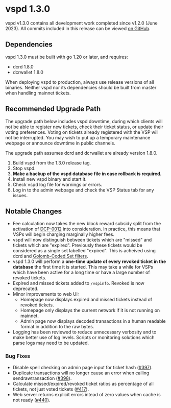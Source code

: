# vspd 1.3.0

vspd v1.3.0 contains all development work completed since v1.2.0 (June 2023).
All commits included in this release can be viewed
[on GitHub](https://github.com/decred/vspd/compare/release-v1.2.0...release-v1.3.0).

## Dependencies

vspd 1.3.0 must be built with go 1.20 or later, and requires:

- dcrd 1.8.0
- dcrwallet 1.8.0

When deploying vspd to production, always use release versions of all binaries.
Neither vspd nor its dependencies should be built from master when handling
mainnet tickets.

## Recommended Upgrade Path

The upgrade path below includes vspd downtime, during which clients will not be
able to register new tickets, check their ticket status, or update their voting
preferences. Voting on tickets already registered with the VSP will not be
interrupted. You may wish to put up a temporary maintenance webpage or announce
downtime in public channels.

The upgrade path assumes dcrd and dcrwallet are already version 1.8.0.

1. Build vspd from the 1.3.0 release tag.
1. Stop vspd.
1. **Make a backup of the vspd database file in case rollback is required.**
1. Install new vspd binary and start it.
1. Check vspd log file for warnings or errors.
1. Log in to the admin webpage and check the VSP Status tab for any issues.

## Notable Changes

- Fee calculation now takes the new block reward subsidy split from the activation
  of [DCP-0012](https://github.com/decred/dcps/blob/master/dcp-0012/dcp-0012.mediawiki)
  into consideration. In practice, this means that VSPs will begin charging
  marginally higher fees.
- vspd will now distinguish between tickets which are "missed" and tickets which
  are "expired". Previously these tickets would be considered as a single set
  labelled "expired". This is acheived using dcrd and
  [Golomb-Coded Set filters](https://github.com/decred/dcrd/tree/master/gcs#gcs).
- vspd 1.3.0 will perform a **one-time update of every revoked ticket in the
  database** the first time it is started. This may take a while for VSPs which
  have been active for a long time or have a large number of revoked tickets.
- Expired and missed tickets added to `/vspinfo`. Revoked is now deprecated.
- Minor improvements to web UI:
  - Homepage now displays expired and missed tickets instead of revoked tickets.
  - Homepage only displays the current network if it is not running on mainnet.
  - Admin page now displays decoded transactions in a human readable format
    in addition to the raw bytes.
- Logging has been reviewed to reduce unnecessary verbosity and to make better
  use of log levels. Scripts or monitoring solutions which parse logs may need
  to be updated.

### Bug Fixes

- Disable spell checking on admin page input for ticket hash
  ([#397](https://github.com/decred/vspd/pull/397)).
- Duplicate transactions will no longer cause an error when calling
  sendrawtransaction
  ([#398](https://github.com/decred/vspd/pull/398)).
- Calculate missed/expired/revoked ticket ratios as percentage of all tickets,
  not just voted tickets
  ([#417](https://github.com/decred/vspd/pull/417)).
- Web server returns explicit errors intead of zero values when cache is not ready
  ([#440](https://github.com/decred/vspd/pull/440)).

